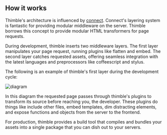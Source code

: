 ## How it works ##

Thimble's architecture is influenced by [connect](http://senchalabs.github.com/connect/). Connect's layering system is fantastic for providing modular middleware on the server. Thimble borrows this concept to provide modular HTML transformers for page requests.

During development, thimble inserts two middleware layers. The first layer manipulates your page request, running plugins like flatten and embed. The second layer catches requested assets, offering seamless integration with the latest languages and preprocessors like coffeescript and stylus. 

The following is an example of thimble's first layer during the development cycle:

![diagram](/images/how-it-works.png)

In this diagram the requested page passes through thimble's plugins to transform its source before reaching you, the developer. These plugins do things like include other files, embed templates, dim distracting elements, and expose functions and objects from the server to the frontend.

For production, thimble provides a build tool that compiles and bundles your assets into a single package that you can dish out to your servers.
